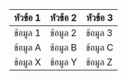 | หัวข้อ 1      | หัวข้อ 2     | หัวข้อ 3     |
|---------------|---------------|--------------|
| ข้อมูล 1      | ข้อมูล 2      | ข้อมูล 3     |
| ข้อมูล A      | ข้อมูล B      | ข้อมูล C     |
| ข้อมูล X      | ข้อมูล Y      | ข้อมูล Z     |
